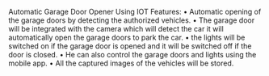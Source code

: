
Automatic Garage Door Opener Using IOT
Features:
•	Automatic opening of the garage doors by detecting the authorized vehicles.
•	The garage door will be integrated with the camera which will detect the car it will automatically open the garage doors to park the car.
•	the lights will be switched on if the garage door is opened and it will be switched off if the door is closed.
•	He can also control the garage doors and lights using the mobile app.
•	All the captured images of the vehicles will be stored.


